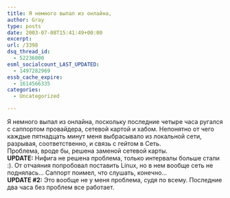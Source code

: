```yaml
---
title: Я немного выпал из онлайна,
author: Gray
type: posts
date: 2003-07-08T15:41:49+00:00
excerpt:
url: /3398
dsq_thread_id:
  - 52236000
esml_socialcount_LAST_UPDATED:
  - 1497282969
essb_cache_expire:
  - 1614566335
categories:
  - Uncategorized

---
```








Я немного выпал из онлайна, поскольку последние четыре часа ругался с саппортом провайдера, сетевой картой и хабом. Непонятно от чего каждые пятнадцать минут меня выбрасывало из локальной сети, разрывая, соответственно, и связь с гейтом в Сеть.  
Проблема, вроде бы, решена заменой сетевой карты.  
**UPDATE:** Нифига не решена проблема, только интервалы больше стали :). От отчаяния попробовал поставить Linux, но в нем вообще сеть не поднялась&#8230; Саппорт поимел, что слушать, конечно&#8230;  
**UPDATE #2:** Это вообще не у меня проблема, судя по всему. Последние два часа без проблем все работает.